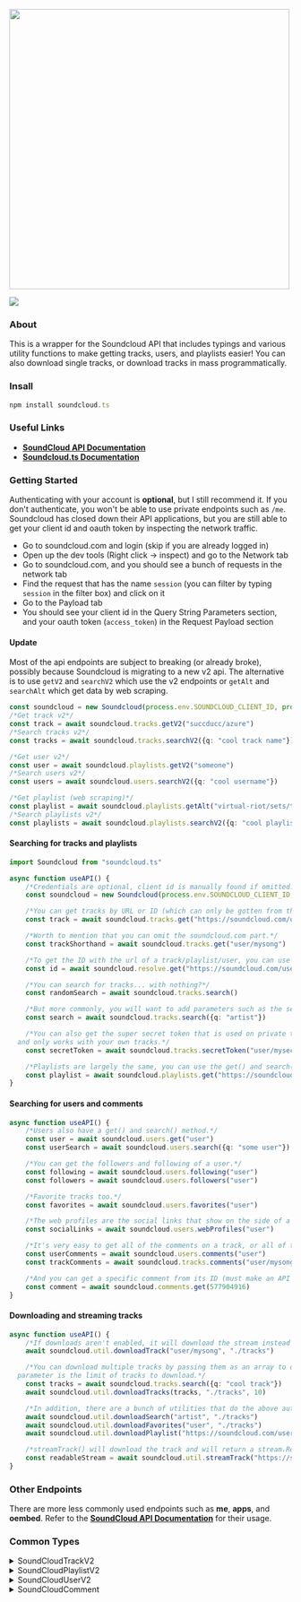 <div align="left">
  <p>
    <a href="https://moebits.github.io/soundcloud.ts/"><img src="https://raw.githubusercontent.com/Moebits/soundcloud.ts/master/images/soundcloud.tslogo.gif" width="500" /></a>
  </p>
  <p>
    <a href="https://nodei.co/npm/soundcloud.ts/"><img src="https://nodei.co/npm/soundcloud.ts.png" /></a>
  </p>
</div>

### About

This is a wrapper for the Soundcloud API that includes typings and various utility functions
to make getting tracks, users, and playlists easier! You can also download single tracks, or download tracks in mass programmatically.

### Insall

```ts
npm install soundcloud.ts
```

### Useful Links

-   [**SoundCloud API Documentation**](https://developers.soundcloud.com/docs/api/reference)
-   [**Soundcloud.ts Documentation**](https://moebits.github.io/soundcloud.ts/)

### Getting Started

Authenticating with your account is **optional**, but I still recommend it. If you don't authenticate, you won't be able to use private endpoints such as `/me`. Soundcloud has closed down their API applications, but you are still able to get your client id and oauth token by inspecting the network traffic.

-   Go to soundcloud.com and login (skip if you are already logged in)
-   Open up the dev tools (Right click -> inspect) and go to the Network tab
-   Go to soundcloud.com, and you should see a bunch of requests in the network tab
-   Find the request that has the name `session` (you can filter by typing `session` in the filter box) and click on it
-   Go to the Payload tab
-   You should see your client id in the Query String Parameters section, and your oauth token (`access_token`) in the Request Payload section

#### Update

Most of the api endpoints are subject to breaking (or already broke), possibly because Soundcloud is migrating to a new v2 api. The alternative is to use `getV2` and `searchV2` which use the v2 endpoints or `getAlt` and `searchAlt` which get data by web scraping.

```ts
const soundcloud = new Soundcloud(process.env.SOUNDCLOUD_CLIENT_ID, process.env.SOUNDCLOUD_OAUTH_TOKEN)
/*Get track v2*/
const track = await soundcloud.tracks.getV2("succducc/azure")
/*Search tracks v2*/
const tracks = await soundcloud.tracks.searchV2({q: "cool track name"})

/*Get user v2*/
const user = await soundcloud.playlists.getV2("someone")
/*Search users v2*/
const users = await soundcloud.users.searchV2({q: "cool username"})

/*Get playlist (web scraping)*/
const playlist = await soundcloud.playlists.getAlt("virtual-riot/sets/throwback-ep")
/*Search playlists v2*/
const playlists = await soundcloud.playlists.searchV2({q: "cool playlist name"})
```

#### Searching for tracks and playlists

```ts
import Soundcloud from "soundcloud.ts"

async function useAPI() {
    /*Credentials are optional, client id is manually found if omitted.*/
    const soundcloud = new Soundcloud(process.env.SOUNDCLOUD_CLIENT_ID, process.env.SOUNDCLOUD_OAUTH_TOKEN)

    /*You can get tracks by URL or ID (which can only be gotten from the API)*/
    const track = await soundcloud.tracks.get("https://soundcloud.com/user/mysong")

    /*Worth to mention that you can omit the soundcloud.com part.*/
    const trackShorthand = await soundcloud.tracks.get("user/mysong")

    /*To get the ID with the url of a track/playlist/user, you can use the resolve endpoint.*/
    const id = await soundcloud.resolve.get("https://soundcloud.com/user/mysong")

    /*You can search for tracks... with nothing?*/
    const randomSearch = await soundcloud.tracks.search()

    /*But more commonly, you will want to add parameters such as the search query.*/
    const search = await soundcloud.tracks.search({q: "artist"})

    /*You can also get the super secret token that is used on private tracks. Authentication required, 
  and only works with your own tracks.*/
    const secretToken = await soundcloud.tracks.secretToken("user/mysecretsong")

    /*Playlists are largely the same, you can use the get() and search() methods.*/
    const playlist = await soundcloud.playlists.get("https://soundcloud.com/user/sets/my-songs")
}
```

#### Searching for users and comments

```ts
async function useAPI() {
    /*Users also have a get() and search() method.*/
    const user = await soundcloud.users.get("user")
    const userSearch = await soundcloud.users.search({q: "some user"})

    /*You can get the followers and following of a user.*/
    const following = await soundcloud.users.following("user")
    const followers = await soundcloud.users.followers("user")

    /*Favorite tracks too.*/
    const favorites = await soundcloud.users.favorites("user")

    /*The web profiles are the social links that show on the side of a user's profile*/
    const socialLinks = await soundcloud.users.webProfiles("user")

    /*It's very easy to get all of the comments on a track, or all of the comments by a user.*/
    const userComments = await soundcloud.users.comments("user")
    const trackComments = await soundcloud.tracks.comments("user/mysong")

    /*And you can get a specific comment from its ID (must make an API call to get it).*/
    const comment = await soundcloud.comments.get(577904916)
}
```

#### Downloading and streaming tracks

```ts
async function useAPI() {
    /*If downloads aren't enabled, it will download the stream instead of the original file.*/
    await soundcloud.util.downloadTrack("user/mysong", "./tracks")

    /*You can download multiple tracks by passing them as an array to downloadTracks(). The third
  parameter is the limit of tracks to download.*/
    const tracks = await soundcloud.tracks.search({q: "cool track"})
    await soundcloud.util.downloadTracks(tracks, "./tracks", 10)

    /*In addition, there are a bunch of utilities that do the above automatically for convenience.*/
    await soundcloud.util.downloadSearch("artist", "./tracks")
    await soundcloud.util.downloadFavorites("user", "./tracks")
    await soundcloud.util.downloadPlaylist("https://soundcloud.com/user/sets/my-songs", "./tracks")

    /*streamTrack() will download the track and will return a stream.Readable automatically.*/
    const readableStream = await soundcloud.util.streamTrack("https://soundcloud.com/virtual-riot/emotionalrmx")
}
```

### Other Endpoints

There are more less commonly used endpoints such as **me**, **apps**, and **oembed**. Refer to the [**SoundCloud API Documentation**](https://developers.soundcloud.com/docs/api/reference) for their usage.

### Common Types

<details>
<summary>SoundCloudTrackV2</summary>

```ts
export interface SoundcloudTrackV2 {
    comment_count: number
    full_duration: number
    downloadable: boolean
    created_at: string
    description: string | null
    media: {
        transcodings: SoundcloudTranscoding[]
    }
    title: string
    publisher_metadata: {
        urn: string
        contains_music: boolean
        id: number
    }
    duration: number
    has_downloads_left: boolean
    artwork_url: string
    public: boolean
    streamable: boolean
    tag_list: string
    genre: string
    id: number
    reposts_count: number
    state: "processing" | "failed" | "finished"
    label_name: string | null
    last_modified: string
    commentable: boolean
    policy: string
    visuals: string | null
    kind: string
    purchase_url: string | null
    sharing: "private" | "public"
    uri: string
    secret_token: string | null
    download_count: number
    likes_count: number
    urn: string
    license: SoundcloudLicense
    purchase_title: string | null
    display_date: string
    embeddable_by: "all" | "me" | "none"
    release_date: string
    user_id: number
    monetization_model: string
    waveform_url: string
    permalink: string
    permalink_url: string
    user: SoundcloudUserV2
    playback_count: number
}
```

</details>

<details>
<summary>SoundCloudPlaylistV2</summary>

```ts
export interface SoundcloudPlaylistV2 {
    duration: number
    permalink_url: string
    reposts_count: number
    genre: string | null
    permalink: string
    purchase_url: string | null
    description: string | null
    uri: string
    label_name: string | null
    tag_list: string
    set_type: string
    public: boolean
    track_count: number
    user_id: number
    last_modified: string
    license: SoundcloudLicense
    tracks: SoundcloudTrackV2[]
    id: number
    release_date: string | null
    display_date: string
    sharing: "public" | "private"
    secret_token: string | null
    created_at: string
    likes_count: number
    kind: string
    title: string
    purchase_title: string | null
    managed_by_feeds: boolean
    artwork_url: string | null
    is_album: boolean
    user: SoundcloudUserV2
    published_at: string | null
    embeddable_by: "all" | "me" | "none"
}
```

</details>

<details>
<summary>SoundCloudUserV2</summary>

```ts
export interface SoundcloudUserV2 {
    avatar_url: string
    city: string
    comments_count: number
    country_code: number | null
    created_at: string
    creator_subscriptions: SoundcloudCreatorSubscription[]
    creator_subscription: SoundcloudCreatorSubscription
    description: string
    followers_count: number
    followings_count: number
    first_name: string
    full_name: string
    groups_count: number
    id: number
    kind: string
    last_modified: string
    last_name: string
    likes_count: number
    playlist_likes_count: number
    permalink: string
    permalink_url: string
    playlist_count: number
    reposts_count: number | null
    track_count: number
    uri: string
    urn: string
    username: string
    verified: boolean
    visuals: {
        urn: string
        enabled: boolean
        visuals: SoundcloudVisual[]
        tracking: null
    }
}
```

</details>

<details>
<summary>SoundCloudComment</summary>

```ts
export interface SoundCloudComment {
    kind: "comment"
    id: number
    created_at: string
    user_id: number
    track_id: number
    timestamp: number
    body: string
    uri: string
    user: SoundCloudUserMini
    self: {
        urn: string
    }
}
```

</details>
